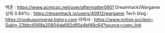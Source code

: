 백준 : https://www.acmicpc.net/user/aftermatter0901
Dreamhack(Wargame 상위 0.84%) : https://dreamhack.io/users/40912/wargame
Tech blog : https://cookusuniverse.tistory.com
이력서 : https://www.notion.so/Jeon-Subin-23bbc6568a20804da692d95a4bf48c64?source=copy_link

